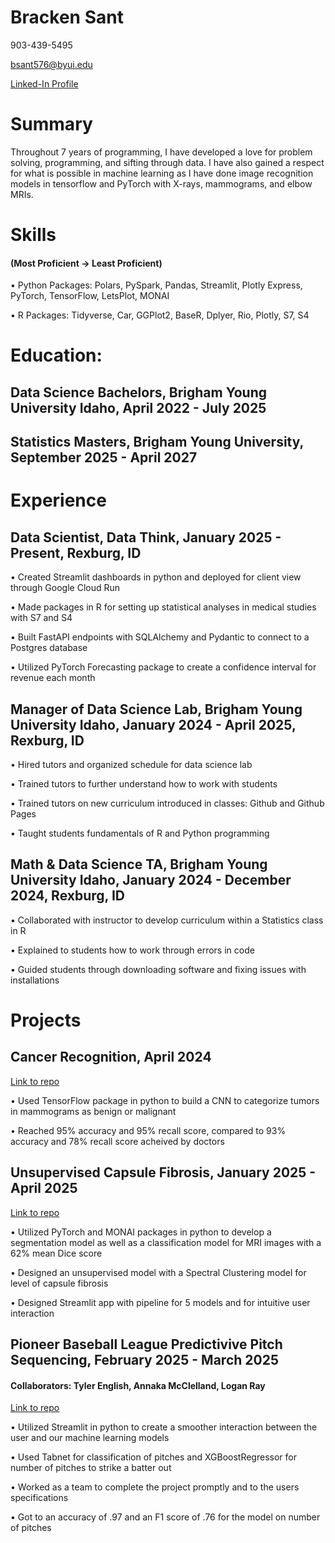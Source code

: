 # Bracken Sant

903-439-5495 

bsant576@byui.edu   

[Linked-In Profile](https://linkedin.com/in/bracken-sant-70b76a192)
# Summary
Throughout 7 years of programming, I have developed a love for problem solving, programming, and sifting through data. I have also gained a respect for what is possible in machine learning as I have done image recognition models in tensorflow and PyTorch with X-rays, mammograms, and elbow MRIs. 

# Skills 
#### (Most Proficient -> Least Proficient)
• Python Packages: Polars, PySpark, Pandas, Streamlit, Plotly Express, PyTorch, TensorFlow, LetsPlot, MONAI

•	R Packages: Tidyverse, Car, GGPlot2, BaseR, Dplyer, Rio, Plotly, S7, S4

# Education:
## Data Science Bachelors, Brigham Young University Idaho, April 2022 - July 2025

## Statistics Masters, Brigham Young University, September 2025 - April 2027

# Experience
## Data Scientist, Data Think, January 2025 - Present, Rexburg, ID

•	Created Streamlit dashboards in python and deployed for client view through Google Cloud Run

•	Made packages in R for setting up statistical analyses in medical studies with S7 and S4

•	Built FastAPI endpoints with SQLAlchemy and Pydantic to connect to a Postgres database

•	Utilized PyTorch Forecasting package to create a confidence interval for revenue each month

## Manager of Data Science Lab, Brigham Young University Idaho, January 2024 - April 2025, Rexburg, ID

• Hired tutors and organized schedule for data science lab

• Trained tutors to further understand how to work with students

• Trained tutors on new curriculum introduced in classes: Github and Github Pages

• Taught students fundamentals of R and Python programming

## Math & Data Science TA, Brigham Young University Idaho, January 2024 - December 2024, Rexburg, ID

•	Collaborated with instructor to develop curriculum within a Statistics class in R

•	Explained to students how to work through errors in code

•	Guided students through downloading software and fixing issues with installations


# Projects
## Cancer Recognition, April 2024

[Link to repo](https://github.com/bracken576/Sant-Resume/tree/80868f67d8a034d1dad1b303126489050380bacb/Projects/BreastCancerML)

• Used TensorFlow package in python to build a CNN to categorize tumors in mammograms as benign or malignant

• Reached 95% accuracy and 95% recall score, compared to 93% accuracy and 78% recall score acheived by doctors

## Unsupervised Capsule Fibrosis, January 2025 - April 2025

[Link to repo](https://github.com/bracken576/Sant-Resume/tree/c0363c03c4041e73a6a5af392fa2a9eb3031d992/Projects/Unsupervised_PTJC)

•	Utilized PyTorch and MONAI packages in python to develop a segmentation model as well as a classification model for MRI images with a 62% mean Dice score

•	Designed an unsupervised model with a Spectral Clustering model for level of capsule fibrosis

•	Designed Streamlit app with pipeline for 5 models and for intuitive user interaction

## Pioneer Baseball League Predictivive Pitch Sequencing, February 2025 - March 2025

#### Collaborators: Tyler English, Annaka McClelland, Logan Ray

[Link to repo](https://github.com/TylerEnglish/GonePhishingBaseball.git)

• Utilized Streamlit in python to create a smoother interaction between the user and our machine learning models

• Used Tabnet for classification of pitches and XGBoostRegressor for number of pitches to strike a batter out

• Worked as a team to complete the project promptly and to the users specifications

• Got to an accuracy of .97 and an F1 score of .76 for the model on number of pitches

